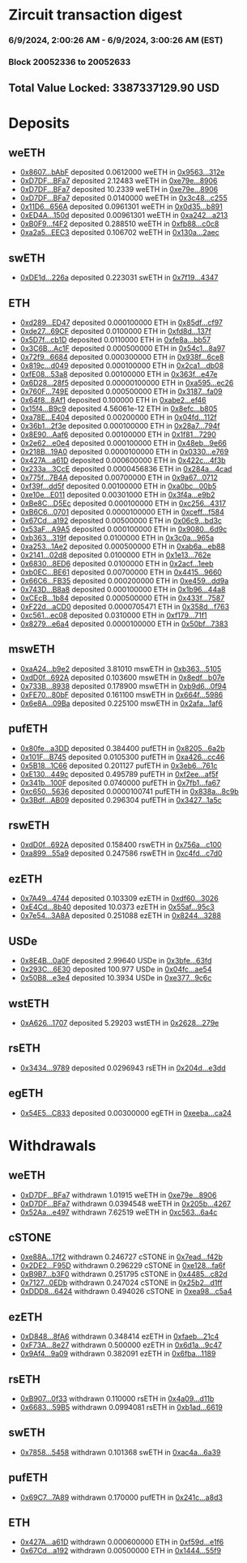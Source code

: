 # Zircuit transaction digest
### 6/9/2024, 2:00:26 AM - 6/9/2024, 3:00:26 AM (EST)
### Block 20052336 to 20052633

## Total Value Locked: 3387337129.90 USD

# Deposits
## weETH
- [0x8607...bAbF](https://etherscan.io/address/0x86070222395d2035eC39d55Aaf2D93170b12bAbF) deposited 0.0612000 weETH in [0x9563...312e](https://etherscan.io/tx/0x86070222395d2035eC39d55Aaf2D93170b12bAbF)
- [0xD7DF...BFa7](https://etherscan.io/address/0xD7DF7E085214743530afF339aFC420c7c720BFa7) deposited 2.12483 weETH in [0xe79e...8906](https://etherscan.io/tx/0xD7DF7E085214743530afF339aFC420c7c720BFa7)
- [0xD7DF...BFa7](https://etherscan.io/address/0xD7DF7E085214743530afF339aFC420c7c720BFa7) deposited 10.2339 weETH in [0xe79e...8906](https://etherscan.io/tx/0xD7DF7E085214743530afF339aFC420c7c720BFa7)
- [0xD7DF...BFa7](https://etherscan.io/address/0xD7DF7E085214743530afF339aFC420c7c720BFa7) deposited 0.0140000 weETH in [0x3c48...c255](https://etherscan.io/tx/0xD7DF7E085214743530afF339aFC420c7c720BFa7)
- [0x11D6...656A](https://etherscan.io/address/0x11D6af24c168a9a131747B50Cf478832E258656A) deposited 0.0961301 weETH in [0x0d35...b891](https://etherscan.io/tx/0x11D6af24c168a9a131747B50Cf478832E258656A)
- [0xED4A...150d](https://etherscan.io/address/0xED4A59031e82296ED0Ce0E3E1Bf0020A5570150d) deposited 0.00961301 weETH in [0xa242...a213](https://etherscan.io/tx/0xED4A59031e82296ED0Ce0E3E1Bf0020A5570150d)
- [0xB0F9...f4F2](https://etherscan.io/address/0xB0F9f73a241f6A0D8551F21ADcd1fB06080Af4F2) deposited 0.288510 weETH in [0xfb88...c0c8](https://etherscan.io/tx/0xB0F9f73a241f6A0D8551F21ADcd1fB06080Af4F2)
- [0xa2a5...EEC3](https://etherscan.io/address/0xa2a5fa045dD2d26BDDDd00C01AFeAb5C009BEEC3) deposited 0.106702 weETH in [0x130a...2aec](https://etherscan.io/tx/0xa2a5fa045dD2d26BDDDd00C01AFeAb5C009BEEC3)
## swETH
- [0xDE1d...226a](https://etherscan.io/address/0xDE1d2cF646BFb8f3148364B9419cEfc0f376226a) deposited 0.223031 swETH in [0x7f19...4347](https://etherscan.io/tx/0xDE1d2cF646BFb8f3148364B9419cEfc0f376226a)
## ETH
- [0xd289...ED47](https://etherscan.io/address/0xd28903242debedDD242CdC4A0f79515f843fED47) deposited 0.000100000 ETH in [0x85df...cf97](https://etherscan.io/tx/0xd28903242debedDD242CdC4A0f79515f843fED47)
- [0xde27...69CF](https://etherscan.io/address/0xde27101623fd9eE5216709a20775143fD99569CF) deposited 0.0100000 ETH in [0xfd8d...137f](https://etherscan.io/tx/0xde27101623fd9eE5216709a20775143fD99569CF)
- [0x5D7f...cb1D](https://etherscan.io/address/0x5D7fFC25496047ff0A6FAeF4516502d7412acb1D) deposited 0.0110000 ETH in [0xfe8a...bb57](https://etherscan.io/tx/0x5D7fFC25496047ff0A6FAeF4516502d7412acb1D)
- [0x3C6B...Ac1F](https://etherscan.io/address/0x3C6B8687C9DCe5E0bdfF2316683E453AB097Ac1F) deposited 0.000500000 ETH in [0x54c1...8a97](https://etherscan.io/tx/0x3C6B8687C9DCe5E0bdfF2316683E453AB097Ac1F)
- [0x72f9...6684](https://etherscan.io/address/0x72f9aC3AF94EE6cF98179d9831a1ac6D21596684) deposited 0.000300000 ETH in [0x938f...6ce8](https://etherscan.io/tx/0x72f9aC3AF94EE6cF98179d9831a1ac6D21596684)
- [0x819c...d049](https://etherscan.io/address/0x819c2ba99033EeC2E9Bf6875f29fb0484D34d049) deposited 0.000100000 ETH in [0x2ca1...db08](https://etherscan.io/tx/0x819c2ba99033EeC2E9Bf6875f29fb0484D34d049)
- [0xfE08...53a8](https://etherscan.io/address/0xfE08945f392CF1873f2c5b1bd7C7401E452153a8) deposited 0.00100000 ETH in [0x363f...e47e](https://etherscan.io/tx/0xfE08945f392CF1873f2c5b1bd7C7401E452153a8)
- [0x6D28...28f5](https://etherscan.io/address/0x6D28c571385F7891718848A7E4f10495216428f5) deposited 0.00000100000 ETH in [0xa595...ec26](https://etherscan.io/tx/0x6D28c571385F7891718848A7E4f10495216428f5)
- [0x760F...749E](https://etherscan.io/address/0x760Ffd8EA75bD798b73F01A6808921795711749E) deposited 0.000500000 ETH in [0x3187...fa09](https://etherscan.io/tx/0x760Ffd8EA75bD798b73F01A6808921795711749E)
- [0x64f8...8Af1](https://etherscan.io/address/0x64f8e38e19c1B6992969Dcd5769c149951018Af1) deposited 0.100000 ETH in [0xabe2...ef46](https://etherscan.io/tx/0x64f8e38e19c1B6992969Dcd5769c149951018Af1)
- [0x15f4...B9c9](https://etherscan.io/address/0x15f42e92cD54F733844155bB10Ff380798a2B9c9) deposited 4.56061e-12 ETH in [0x8efc...b805](https://etherscan.io/tx/0x15f42e92cD54F733844155bB10Ff380798a2B9c9)
- [0xa78E...E404](https://etherscan.io/address/0xa78EeA2874982946d922Ac2eaF3CFB50eB95E404) deposited 0.00200000 ETH in [0x04fd...112f](https://etherscan.io/tx/0xa78EeA2874982946d922Ac2eaF3CFB50eB95E404)
- [0x36b1...2f3e](https://etherscan.io/address/0x36b18E0dCa74CdAfD69bD5991db62271E1282f3e) deposited 0.000100000 ETH in [0x28a7...794f](https://etherscan.io/tx/0x36b18E0dCa74CdAfD69bD5991db62271E1282f3e)
- [0x8E90...Aaf6](https://etherscan.io/address/0x8E906ee36aDa883CBCFabe53f4b33dc5db4eAaf6) deposited 0.00100000 ETH in [0x1f81...7290](https://etherscan.io/tx/0x8E906ee36aDa883CBCFabe53f4b33dc5db4eAaf6)
- [0x2e62...e0e4](https://etherscan.io/address/0x2e624C4Cda6e6DeCE6BcB490Dd37D48AFdd7e0e4) deposited 0.000100000 ETH in [0x48eb...9e66](https://etherscan.io/tx/0x2e624C4Cda6e6DeCE6BcB490Dd37D48AFdd7e0e4)
- [0x218B...19A0](https://etherscan.io/address/0x218B8618329db4cEDF03F0A2D62B28cFD9E219A0) deposited 0.0000100000 ETH in [0x0330...e769](https://etherscan.io/tx/0x218B8618329db4cEDF03F0A2D62B28cFD9E219A0)
- [0x427A...a61D](https://etherscan.io/address/0x427A6b0394FC2b22A8261240D0D973856Cc1a61D) deposited 0.000600000 ETH in [0x422c...4f3b](https://etherscan.io/tx/0x427A6b0394FC2b22A8261240D0D973856Cc1a61D)
- [0x233a...3CcE](https://etherscan.io/address/0x233adA7Fc4e68D89A140956c5EEd3903CA063CcE) deposited 0.0000456836 ETH in [0x284a...4cad](https://etherscan.io/tx/0x233adA7Fc4e68D89A140956c5EEd3903CA063CcE)
- [0x775f...7B4A](https://etherscan.io/address/0x775f44b7B445E994bacac33F928ad5503C6e7B4A) deposited 0.00700000 ETH in [0x9a67...0712](https://etherscan.io/tx/0x775f44b7B445E994bacac33F928ad5503C6e7B4A)
- [0xf39f...dd5f](https://etherscan.io/address/0xf39fF1e8781c0cC7C714B78d73630f6B9ddddd5f) deposited 0.00100000 ETH in [0xa0bc...00b5](https://etherscan.io/tx/0xf39fF1e8781c0cC7C714B78d73630f6B9ddddd5f)
- [0xe10e...E011](https://etherscan.io/address/0xe10ea7DeE2ad5EeBB0429f33494C830fd811E011) deposited 0.00301000 ETH in [0x3f4a...e9b2](https://etherscan.io/tx/0xe10ea7DeE2ad5EeBB0429f33494C830fd811E011)
- [0xBe8C...D5Ec](https://etherscan.io/address/0xBe8CbEC54C19A725eD02d58F279826235AC8D5Ec) deposited 0.000100000 ETH in [0xc256...4317](https://etherscan.io/tx/0xBe8CbEC54C19A725eD02d58F279826235AC8D5Ec)
- [0xB6C6...0701](https://etherscan.io/address/0xB6C6F7Da18e1cAF0dF42125ca9A0f6E065E90701) deposited 0.0000100000 ETH in [0xceff...f584](https://etherscan.io/tx/0xB6C6F7Da18e1cAF0dF42125ca9A0f6E065E90701)
- [0x67Cd...a192](https://etherscan.io/address/0x67CdD720A7D97DBA3ABfda1c162Ddb5c3E4ca192) deposited 0.00500000 ETH in [0x06c9...bd3c](https://etherscan.io/tx/0x67CdD720A7D97DBA3ABfda1c162Ddb5c3E4ca192)
- [0x53aF...A9A5](https://etherscan.io/address/0x53aF8280B973E103177fd488eE142dD0fdBbA9A5) deposited 0.000100000 ETH in [0x9080...6d9c](https://etherscan.io/tx/0x53aF8280B973E103177fd488eE142dD0fdBbA9A5)
- [0xb363...319f](https://etherscan.io/address/0xb363A06aEfE98c563FaFdC18f0cf1847836f319f) deposited 0.0100000 ETH in [0x3c0a...965a](https://etherscan.io/tx/0xb363A06aEfE98c563FaFdC18f0cf1847836f319f)
- [0xa253...1Ae2](https://etherscan.io/address/0xa253Bb4079F53b04727002489E0Ee765280c1Ae2) deposited 0.000500000 ETH in [0xab6a...eb88](https://etherscan.io/tx/0xa253Bb4079F53b04727002489E0Ee765280c1Ae2)
- [0x2141...02d8](https://etherscan.io/address/0x21412f14deCCE56D20c2AfBb3E8090ef4bCe02d8) deposited 0.0100000 ETH in [0x1e13...762e](https://etherscan.io/tx/0x21412f14deCCE56D20c2AfBb3E8090ef4bCe02d8)
- [0x6830...8ED6](https://etherscan.io/address/0x6830c5A4f1A1023D5e9BafEB221ceBc9eb6f8ED6) deposited 0.0100000 ETH in [0x2acf...1eeb](https://etherscan.io/tx/0x6830c5A4f1A1023D5e9BafEB221ceBc9eb6f8ED6)
- [0xb0EC...BE61](https://etherscan.io/address/0xb0EC87E3B9A30F79Cc4939f29D67922F3de4BE61) deposited 0.00700000 ETH in [0x4415...9660](https://etherscan.io/tx/0xb0EC87E3B9A30F79Cc4939f29D67922F3de4BE61)
- [0x66C6...FB35](https://etherscan.io/address/0x66C62c2E4a17dC86B7eA1e207F1D6cE4bEd6FB35) deposited 0.000200000 ETH in [0xe459...dd9a](https://etherscan.io/tx/0x66C62c2E4a17dC86B7eA1e207F1D6cE4bEd6FB35)
- [0x743D...B8a8](https://etherscan.io/address/0x743Dc7078c4e935969b7fda502235fCCf731B8a8) deposited 0.000100000 ETH in [0x1b96...44a8](https://etherscan.io/tx/0x743Dc7078c4e935969b7fda502235fCCf731B8a8)
- [0xCEcB...1b84](https://etherscan.io/address/0xCEcB5bD64538c7da6B5F5E55459dDa93447D1b84) deposited 0.000500000 ETH in [0x433f...7587](https://etherscan.io/tx/0xCEcB5bD64538c7da6B5F5E55459dDa93447D1b84)
- [0xF22d...aCD0](https://etherscan.io/address/0xF22d0EB49C134e2F07AaDFF8002f04EF2c97aCD0) deposited 0.0000705471 ETH in [0x358d...f763](https://etherscan.io/tx/0xF22d0EB49C134e2F07AaDFF8002f04EF2c97aCD0)
- [0xc561...ec08](https://etherscan.io/address/0xc561f85de81CbB1EEBbEfd1cd0e682Ac0575ec08) deposited 0.0310000 ETH in [0xf179...71f1](https://etherscan.io/tx/0xc561f85de81CbB1EEBbEfd1cd0e682Ac0575ec08)
- [0x8279...e6a4](https://etherscan.io/address/0x8279F3bE74F1A7159cBd14E97392B76589cee6a4) deposited 0.0000100000 ETH in [0x50bf...7383](https://etherscan.io/tx/0x8279F3bE74F1A7159cBd14E97392B76589cee6a4)
## mswETH
- [0xaA24...b9e2](https://etherscan.io/address/0xaA24d0D578fb01b924f99ced6cEb03654943b9e2) deposited 3.81010 mswETH in [0xb363...5105](https://etherscan.io/tx/0xaA24d0D578fb01b924f99ced6cEb03654943b9e2)
- [0xdD0f...692A](https://etherscan.io/address/0xdD0f0c02aD95f2c579C43A3DC06Bc34ED3A8692A) deposited 0.103600 mswETH in [0x8edf...b07e](https://etherscan.io/tx/0xdD0f0c02aD95f2c579C43A3DC06Bc34ED3A8692A)
- [0x733B...8938](https://etherscan.io/address/0x733Ba68bbDF30Ed17D3686DEbd17519811768938) deposited 0.178900 mswETH in [0xb9d6...0f94](https://etherscan.io/tx/0x733Ba68bbDF30Ed17D3686DEbd17519811768938)
- [0xFE70...80bF](https://etherscan.io/address/0xFE703ddBAF9624d263a203749743A39567cb80bF) deposited 0.161100 mswETH in [0x664f...5986](https://etherscan.io/tx/0xFE703ddBAF9624d263a203749743A39567cb80bF)
- [0x6e8A...09Ba](https://etherscan.io/address/0x6e8A56258770A7fBCb83a5296e9C392366f709Ba) deposited 0.225100 mswETH in [0x2afa...1af6](https://etherscan.io/tx/0x6e8A56258770A7fBCb83a5296e9C392366f709Ba)
## pufETH
- [0x80fe...a3DD](https://etherscan.io/address/0x80feE53ADe96AAF46E1E4Cb5C07ad3CdB20Ca3DD) deposited 0.384400 pufETH in [0x8205...6a2b](https://etherscan.io/tx/0x80feE53ADe96AAF46E1E4Cb5C07ad3CdB20Ca3DD)
- [0x101F...B745](https://etherscan.io/address/0x101F7DB5720C86b3867b1Df4eA14aF263a9DB745) deposited 0.0105300 pufETH in [0xa426...cc46](https://etherscan.io/tx/0x101F7DB5720C86b3867b1Df4eA14aF263a9DB745)
- [0x5B18...1C66](https://etherscan.io/address/0x5B1899D88b4Ff0Cf5A34651e7CE7164398211C66) deposited 0.201127 pufETH in [0x3eb6...761c](https://etherscan.io/tx/0x5B1899D88b4Ff0Cf5A34651e7CE7164398211C66)
- [0xE130...449c](https://etherscan.io/address/0xE130499AC8b0BBd5Cbd244D6Eddad48e6f33449c) deposited 0.495789 pufETH in [0xf2ee...af5f](https://etherscan.io/tx/0xE130499AC8b0BBd5Cbd244D6Eddad48e6f33449c)
- [0x341b...100F](https://etherscan.io/address/0x341bACc53cc14EecF2cE5bd294826eB0740b100F) deposited 0.0740000 pufETH in [0x7fb1...fa67](https://etherscan.io/tx/0x341bACc53cc14EecF2cE5bd294826eB0740b100F)
- [0xc650...5636](https://etherscan.io/address/0xc650C509D9e4a542e46ecDE38A986588F8Eb5636) deposited 0.0000100741 pufETH in [0x838a...8c9b](https://etherscan.io/tx/0xc650C509D9e4a542e46ecDE38A986588F8Eb5636)
- [0x3Bdf...AB09](https://etherscan.io/address/0x3Bdf8c1Db8e08eE965B7DB23E5dE2bD5Fc40AB09) deposited 0.296304 pufETH in [0x3427...1a5c](https://etherscan.io/tx/0x3Bdf8c1Db8e08eE965B7DB23E5dE2bD5Fc40AB09)
## rswETH
- [0xdD0f...692A](https://etherscan.io/address/0xdD0f0c02aD95f2c579C43A3DC06Bc34ED3A8692A) deposited 0.158400 rswETH in [0x756a...c100](https://etherscan.io/tx/0xdD0f0c02aD95f2c579C43A3DC06Bc34ED3A8692A)
- [0xa899...55a9](https://etherscan.io/address/0xa899C9F6BDb5771E165190dAF4599e8d025355a9) deposited 0.247586 rswETH in [0xc4fd...c7d0](https://etherscan.io/tx/0xa899C9F6BDb5771E165190dAF4599e8d025355a9)
## ezETH
- [0x7A49...4744](https://etherscan.io/address/0x7A493Be5c2ce014cD049Bf178a1ac0Db1B434744) deposited 0.103309 ezETH in [0xdf60...3026](https://etherscan.io/tx/0x7A493Be5c2ce014cD049Bf178a1ac0Db1B434744)
- [0xE4Cd...8b40](https://etherscan.io/address/0xE4Cde89434732aE46d3cC124fC0215D523F08b40) deposited 10.0373 ezETH in [0x55af...95c3](https://etherscan.io/tx/0xE4Cde89434732aE46d3cC124fC0215D523F08b40)
- [0x7e54...3A8A](https://etherscan.io/address/0x7e544AAB3a900cE6e5Cb2e51797f264eCE083A8A) deposited 0.251088 ezETH in [0x8244...3288](https://etherscan.io/tx/0x7e544AAB3a900cE6e5Cb2e51797f264eCE083A8A)
## USDe
- [0x8E4B...0a0F](https://etherscan.io/address/0x8E4B63bD530F07e9adf1BA8871370EdDC8760a0F) deposited 2.99640 USDe in [0x3bfe...63fd](https://etherscan.io/tx/0x8E4B63bD530F07e9adf1BA8871370EdDC8760a0F)
- [0x293C...6E30](https://etherscan.io/address/0x293C6937D8D82e05B01335F7B33FBA0c8e256E30) deposited 100.977 USDe in [0x04fc...ae54](https://etherscan.io/tx/0x293C6937D8D82e05B01335F7B33FBA0c8e256E30)
- [0x50B8...e3e4](https://etherscan.io/address/0x50B8C1e6e250A070200155544f34B8Cb352Be3e4) deposited 10.3934 USDe in [0xe377...9c6c](https://etherscan.io/tx/0x50B8C1e6e250A070200155544f34B8Cb352Be3e4)
## wstETH
- [0xA626...1707](https://etherscan.io/address/0xA626B8A2C108cfdb21A43864a2a85DCCE0ff1707) deposited 5.29203 wstETH in [0x2628...279e](https://etherscan.io/tx/0xA626B8A2C108cfdb21A43864a2a85DCCE0ff1707)
## rsETH
- [0x3434...9789](https://etherscan.io/address/0x34349c5569e7B846c3558961552D2202760A9789) deposited 0.0296943 rsETH in [0x204d...e3dd](https://etherscan.io/tx/0x34349c5569e7B846c3558961552D2202760A9789)
## egETH
- [0x54E5...C833](https://etherscan.io/address/0x54E5C66601b8e9386f0D74b4BD2932A3CFcDC833) deposited 0.00300000 egETH in [0xeeba...ca24](https://etherscan.io/tx/0x54E5C66601b8e9386f0D74b4BD2932A3CFcDC833)
# Withdrawals
## weETH
- [0xD7DF...BFa7](https://etherscan.io/address/0xD7DF7E085214743530afF339aFC420c7c720BFa7) withdrawn 1.01915 weETH in [0xe79e...8906](https://etherscan.io/tx/0xD7DF7E085214743530afF339aFC420c7c720BFa7)
- [0xD7DF...BFa7](https://etherscan.io/address/0xD7DF7E085214743530afF339aFC420c7c720BFa7) withdrawn 0.0394548 weETH in [0x205b...4267](https://etherscan.io/tx/0xD7DF7E085214743530afF339aFC420c7c720BFa7)
- [0x52Aa...e497](https://etherscan.io/address/0x52Aa899454998Be5b000Ad077a46Bbe360F4e497) withdrawn 7.62519 weETH in [0xc563...6a4c](https://etherscan.io/tx/0x52Aa899454998Be5b000Ad077a46Bbe360F4e497)
## cSTONE
- [0xe88A...17f2](https://etherscan.io/address/0xe88Ab979083D8Ef88AD5066A7F87DCbd5f6d17f2) withdrawn 0.246727 cSTONE in [0x7ead...f42b](https://etherscan.io/tx/0xe88Ab979083D8Ef88AD5066A7F87DCbd5f6d17f2)
- [0x2DE2...F95D](https://etherscan.io/address/0x2DE2563D07b6c2e8C964D113C3c1Ee671138F95D) withdrawn 0.296229 cSTONE in [0xe128...fa6f](https://etherscan.io/tx/0x2DE2563D07b6c2e8C964D113C3c1Ee671138F95D)
- [0xB9B7...b3F0](https://etherscan.io/address/0xB9B701353e06b5b208E164e8D3872F760cEbb3F0) withdrawn 0.251795 cSTONE in [0x4485...c82d](https://etherscan.io/tx/0xB9B701353e06b5b208E164e8D3872F760cEbb3F0)
- [0x7127...0EDb](https://etherscan.io/address/0x71279155090257cB25626F15fA8E2BC4e2250EDb) withdrawn 0.247024 cSTONE in [0x25b2...d1ff](https://etherscan.io/tx/0x71279155090257cB25626F15fA8E2BC4e2250EDb)
- [0xDDD8...6424](https://etherscan.io/address/0xDDD8Fc242bdff7Feb7d627E9B350176293756424) withdrawn 0.494026 cSTONE in [0xea98...c5a4](https://etherscan.io/tx/0xDDD8Fc242bdff7Feb7d627E9B350176293756424)
## ezETH
- [0xD848...8fA6](https://etherscan.io/address/0xD848154932faEB276499d1DD5c24aEa1Ccb38fA6) withdrawn 0.348414 ezETH in [0xfaeb...21c4](https://etherscan.io/tx/0xD848154932faEB276499d1DD5c24aEa1Ccb38fA6)
- [0xF73A...8e27](https://etherscan.io/address/0xF73AD3F6B82a8e99bB9c701D498054f9Da628e27) withdrawn 0.500000 ezETH in [0x6d1a...9c47](https://etherscan.io/tx/0xF73AD3F6B82a8e99bB9c701D498054f9Da628e27)
- [0x9Af4...9a09](https://etherscan.io/address/0x9Af4C382f4e49788Da6B2b59A600d03CA1379a09) withdrawn 0.382091 ezETH in [0x6fba...1189](https://etherscan.io/tx/0x9Af4C382f4e49788Da6B2b59A600d03CA1379a09)
## rsETH
- [0xB907...0f33](https://etherscan.io/address/0xB907788594bDF59fd9e03dd93A6fb3bAe1E20f33) withdrawn 0.110000 rsETH in [0x4a09...d11b](https://etherscan.io/tx/0xB907788594bDF59fd9e03dd93A6fb3bAe1E20f33)
- [0x6683...59B5](https://etherscan.io/address/0x66830F1840A8c70966898fA0a288a3b77D7b59B5) withdrawn 0.0994081 rsETH in [0xb1ad...6619](https://etherscan.io/tx/0x66830F1840A8c70966898fA0a288a3b77D7b59B5)
## swETH
- [0x7858...5458](https://etherscan.io/address/0x7858aBD501926a64cCB84420ECE3601F745f5458) withdrawn 0.101368 swETH in [0xac4a...6a39](https://etherscan.io/tx/0x7858aBD501926a64cCB84420ECE3601F745f5458)
## pufETH
- [0x69C7...7A89](https://etherscan.io/address/0x69C75b9E50066520706dC72e68f2c5D6d37D7A89) withdrawn 0.170000 pufETH in [0x241c...a8d3](https://etherscan.io/tx/0x69C75b9E50066520706dC72e68f2c5D6d37D7A89)
## ETH
- [0x427A...a61D](https://etherscan.io/address/0x427A6b0394FC2b22A8261240D0D973856Cc1a61D) withdrawn 0.000600000 ETH in [0xf59d...e1f6](https://etherscan.io/tx/0x427A6b0394FC2b22A8261240D0D973856Cc1a61D)
- [0x67Cd...a192](https://etherscan.io/address/0x67CdD720A7D97DBA3ABfda1c162Ddb5c3E4ca192) withdrawn 0.00500000 ETH in [0x1444...55f9](https://etherscan.io/tx/0x67CdD720A7D97DBA3ABfda1c162Ddb5c3E4ca192)
